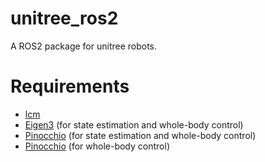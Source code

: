# unitree_ros2
A ROS2 package for unitree robots.

# Requirements
- [lcm](https://lcm-proj.github.io/)
- [Eigen3](https://eigen.tuxfamily.org/index.php?title=Main_Page) (for state estimation and whole-body control)
- [Pinocchio](https://github.com/stack-of-tasks/pinocchio) (for state estimation and whole-body control)
- [Pinocchio](https://github.com/stack-of-tasks/eiquadprog) (for whole-body control)
